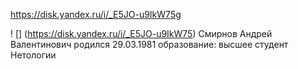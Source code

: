 https://disk.yandex.ru/i/_E5JO-u9IkW75g

! [] (https://disk.yandex.ru/i/_E5JO-u9IkW75)
Смирнов Андрей Валентинович
родился 29.03.1981
образование: высшее
студент Нетологии 